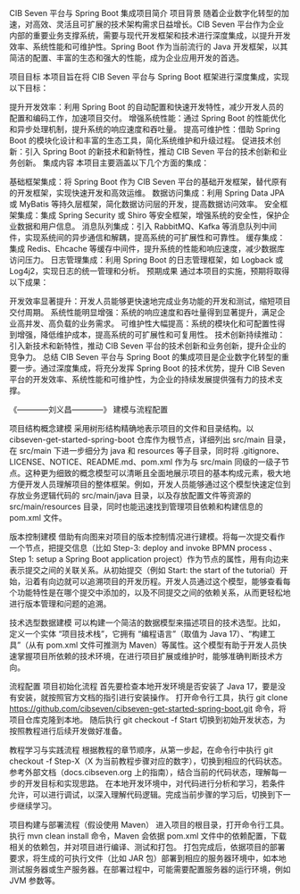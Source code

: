    CIB Seven 平台与 Spring Boot 集成项目简介
项目背景
随着企业数字化转型的加速，对高效、灵活且可扩展的技术架构需求日益增长。CIB Seven 平台作为企业内部的重要业务支撑系统，需要与现代开发框架和技术进行深度集成，以提升开发效率、系统性能和可维护性。Spring Boot 作为当前流行的 Java 开发框架，以其简洁的配置、丰富的生态和强大的性能，成为企业应用开发的首选。

项目目标
本项目旨在将 CIB Seven 平台与 Spring Boot 框架进行深度集成，实现以下目标：

提升开发效率：利用 Spring Boot 的自动配置和快速开发特性，减少开发人员的配置和编码工作，加速项目交付。
增强系统性能：通过 Spring Boot 的性能优化和异步处理机制，提升系统的响应速度和吞吐量。
提高可维护性：借助 Spring Boot 的模块化设计和丰富的生态工具，简化系统维护和升级过程。
促进技术创新：引入 Spring Boot 的新技术和新特性，推动 CIB Seven 平台的技术创新和业务创新。
集成内容
本项目主要涵盖以下几个方面的集成：

基础框架集成：将 Spring Boot 作为 CIB Seven 平台的基础开发框架，替代原有的开发框架，实现快速开发和高效运维。
数据访问集成：利用 Spring Data JPA 或 MyBatis 等持久层框架，简化数据访问层的开发，提高数据访问效率。
安全框架集成：集成 Spring Security 或 Shiro 等安全框架，增强系统的安全性，保护企业数据和用户信息。
消息队列集成：引入 RabbitMQ、Kafka 等消息队列中间件，实现系统间的异步通信和解耦，提高系统的可扩展性和可靠性。
缓存集成：集成 Redis、Ehcache 等缓存中间件，提升系统的性能和响应速度，减少数据库访问压力。
日志管理集成：利用 Spring Boot 的日志管理框架，如 Logback 或 Log4j2，实现日志的统一管理和分析。
预期成果
通过本项目的实施，预期将取得以下成果：

开发效率显著提升：开发人员能够更快速地完成业务功能的开发和测试，缩短项目交付周期。
系统性能明显增强：系统的响应速度和吞吐量得到显著提升，满足企业高并发、高负载的业务需求。
可维护性大幅提高：系统的模块化和可配置性得到增强，降低维护成本，提高系统的可扩展性和可复用性。
技术创新持续推动：引入新技术和新特性，推动 CIB Seven 平台的技术创新和业务创新，提升企业的竞争力。
总结
CIB Seven 平台与 Spring Boot 的集成项目是企业数字化转型的重要一步。通过深度集成，将充分发挥 Spring Boot 的技术优势，提升 CIB Seven 平台的开发效率、系统性能和可维护性，为企业的持续发展提供强有力的技术支撑。

《————刘义昌————》
建模与流程配置

项目结构概念建模
采用树形结构精确地表示项目的文件和目录结构。以 cibseven-get-started-spring-boot 仓库作为根节点，详细列出 src/main 目录，在 src/main 下进一步细分为 java 和 resources 等子目录，同时将 .gitignore、LICENSE、NOTICE、README.md、pom.xml 作为与 src/main 同级的一级子节点。这种更为细致的概念模型可以清晰且全面地展示项目的基本构成元素，极大地方便开发人员理解项目的整体框架。例如，开发人员能够通过这个模型快速定位到存放业务逻辑代码的 src/main/java 目录，以及存放配置文件等资源的 src/main/resources 目录，同时也能迅速找到管理项目依赖和构建信息的 pom.xml 文件。

版本控制建模
借助有向图来对项目的版本控制情况进行建模。将每一次提交看作一个节点，把提交信息（比如 Step-3: deploy and invoke BPMN process 、Step 1: setup a Spring Boot application project）作为节点的属性，用有向边来表示提交之间的关联关系。从初始提交（例如 Start: the start of the tutorial）开始，沿着有向边就可以追溯项目的开发历程。开发人员通过这个模型，能够查看每个功能特性是在哪个提交中添加的，以及不同提交之间的依赖关系，从而更轻松地进行版本管理和问题的追溯。

技术选型数据建模
可以构建一个简洁的数据模型来描述项目的技术选型。比如，定义一个实体 “项目技术栈”，它拥有 “编程语言”（取值为 Java 17）、“构建工具”（从有 pom.xml 文件可推测为 Maven）等属性。这个模型有助于开发人员快速掌握项目所依赖的技术环境，在进行项目扩展或维护时，能够准确判断技术方向。

流程配置
项目初始化流程
首先要检查本地开发环境是否安装了 Java 17，要是没有安装，就按照官方文档的指引进行安装操作。
打开命令行工具，执行 git clone https://github.com/cibseven/cibseven-get-started-spring-boot.git 命令，将项目仓库克隆到本地。
随后执行 git checkout -f Start 切换到初始开发状态，为按照教程进行后续开发做好准备。

教程学习与实践流程
根据教程的章节顺序，从第一步起，在命令行中执行 git checkout -f Step-X（X 为当前教程步骤对应的数字），切换到相应的代码状态。
参考外部文档（docs.cibseven.org 上的指南），结合当前的代码状态，理解每一步的开发目标和实现思路。
在本地开发环境中，对代码进行分析和学习，若条件允许，可以进行调试，以深入理解代码逻辑。完成当前步骤的学习后，切换到下一步继续学习。

项目构建与部署流程（假设使用 Maven）
进入项目的根目录，打开命令行工具。
执行 mvn clean install 命令，Maven 会依据 pom.xml 文件中的依赖配置，下载相关的依赖包，并对项目进行编译、测试和打包。
打包完成后，依据项目的部署要求，将生成的可执行文件（比如 JAR 包）部署到相应的服务器环境中，如本地测试服务器或生产服务器。在部署过程中，可能需要配置服务器的运行环境，例如 JVM 参数等。